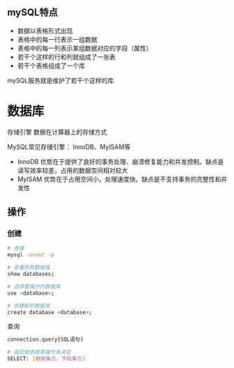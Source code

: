 ## mySQL特点

- 数据以表格形式出现
- 表格中的每一行表示一组数据
- 表格中的每一列表示某组数据对应的字段（属性）
- 若干个这样的行和列就组成了一张表
- 若干个表格组成了一个库

mySQL服务就是维护了若干个这样的库
# 数据库

存储引擎 数据在计算器上的存储方式

MySQL常见存储引擎： InnoDB、MyISAM等

- InnoDB 优势在于提供了良好的事务处理、崩溃修复能力和并发控制。缺点是读写效率较差，占用的数据空间相对较大
- MyISAM 优势在于占用空间小，处理速度快。缺点是不支持事务的完整性和并发性


## 操作

### 创建

```bash
# 连接
mysql -uroot -p

# 查看所有数据库
show databases;

# 选择要操作的数据库
use <database>;

# 创建新的数据库
create database <database>;
```


查询

```bash
connection.query(SQL语句)

# 返回值依据其操作来决定
SELECT: [数据集合，字段集合]
```
